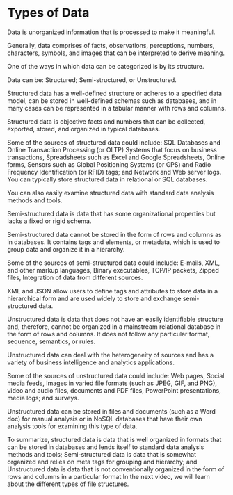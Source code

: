# Types of Data

Data is unorganized information that is processed to make it meaningful.

Generally, data comprises of facts, observations, perceptions, numbers, characters, symbols, and images that can be interpreted to derive meaning.

One of the ways in which data can be categorized is by its structure.

Data can be: Structured; Semi-structured, or Unstructured.

Structured data has a well-defined structure or adheres to a specified data model, can be stored in well-defined schemas such as databases, and in many cases can be represented in a tabular manner with rows and columns.

Structured data is objective facts and numbers that can be collected, exported, stored, and organized in typical databases.

Some of the sources of structured data could include: SQL Databases and Online Transaction Processing (or OLTP) Systems that focus on business transactions, Spreadsheets such as Excel and Google Spreadsheets, Online forms, Sensors such as Global Positioning Systems (or GPS) and Radio Frequency Identification (or RFID) tags; and Network and Web server logs. You can typically store structured data in relational or SQL databases.

You can also easily examine structured data with standard data analysis methods and tools.

Semi-structured data is data that has some organizational properties but lacks a fixed or rigid schema.

Semi-structured data cannot be stored in the form of rows and columns as in databases. It contains tags and elements, or metadata, which is used to group data and organize it in a hierarchy.

Some of the sources of semi-structured data could include: E-mails, XML, and other markup languages, Binary executables, TCP/IP packets, Zipped files, Integration of data from different sources.

XML and JSON allow users to define tags and attributes to store data in a hierarchical form and are used widely to store and exchange semi-structured data.

Unstructured data is data that does not have an easily identifiable structure and, therefore, cannot be organized in a mainstream relational database in the form of rows and columns. It does not follow any particular format, sequence, semantics, or rules.

Unstructured data can deal with the heterogeneity of sources and has a variety of business intelligence and analytics applications.

Some of the sources of unstructured data could include: Web pages, Social media feeds, Images in varied file formats (such as JPEG, GIF, and PNG), video and audio files, documents and PDF files, PowerPoint presentations, media logs; and surveys.

Unstructured data can be stored in files and documents (such as a Word doc) for manual analysis or in NoSQL databases that have their own analysis tools for examining this type of data.

To summarize, structured data is data that is well organized in formats that can be stored in databases and lends itself to standard data analysis methods and tools; Semi-structured data is data that is somewhat organized and relies on meta tags for grouping and hierarchy; and Unstructured data is data that is not conventionally organized in the form of rows and columns in a particular format In the next video, we will learn about the different types of file structures.